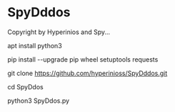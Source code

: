 # SpyDddos

Copyright by Hyperinios and Spy...

apt install python3

pip install --upgrade pip wheel setuptools requests

git clone https://github.com/hyperinioss/SpyDddos.git

cd SpyDdos

python3 SpyDdos.py



